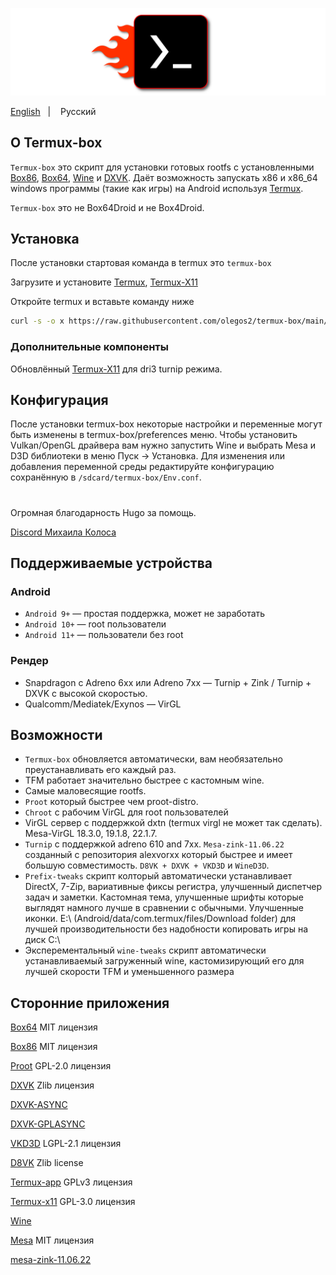 ![logo](icon/logo.png "logo")

<a href="https://github.com/olegos2/termux-box">English</a>
&nbsp;&nbsp;| &nbsp;&nbsp;
Русский

## О Termux-box

`Termux-box` это скрипт для установки готовых rootfs с установленными [Box86](https://github.com/ptitSeb/box86), [Box64](https://github.com/ptitSeb/box64), [Wine](https://www.winehq.org/) и [DXVK](https://github.com/doitsujin/dxvk). Даёт возможность запускать x86 и x86_64 windows программы (такие как игры) на Android используя [Termux](https://github.com/termux/termux-app).

`Termux-box` это не Box64Droid и не Box4Droid.

## Установка
После установки стартовая команда в termux это `termux-box`

Загрузите и установите
[Termux](https://f-droid.org/repo/com.termux_118.apk),
[Termux-X11](https://raw.githubusercontent.com/olegos2/termux-box/main/components/termux-x11-arm64-v8a-debug.apk)

Откройте termux и вставьте команду ниже

```bash
curl -s -o x https://raw.githubusercontent.com/olegos2/termux-box/main/install && chmod +x x && ./x
```

### Дополнительные компоненты
Обновлённый
[Termux-X11](https://raw.githubusercontent.com/olegos2/termux-box/main/components/termux-x11-arm64-v8a-debug-latest.apk)
для dri3 turnip режима.
##

## Конфигурация
После установки termux-box некоторые настройки и переменные могут быть изменены в termux-box/preferences меню.
Чтобы установить Vulkan/OpenGL драйвера вам нужно запустить Wine и выбрать Mesa и D3D библиотеки в меню Пуск -> Установка.
Для изменения или добавления переменной среды редактируйте конфигурацию сохранённую в `/sdcard/termux-box/Env.conf`.

#
Огромная благодарность Hugo за помощь.

[Discord Михаила Колоса](https://discord.gg/ZAQnZzbCXq)

## Поддерживаемые устройства
### Android
* `Android 9+` — простая поддержка, может не заработать
* `Android 10+` — root пользователи
* `Android 11+` — пользователи без root
### Рендер
* Snapdragon с Adreno 6xx или Adreno 7xx — Turnip + Zink / Turnip + DXVK с высокой скоростью.
* Qualcomm/Mediatek/Exynos — VirGL

## Возможности
* `Termux-box` обновляется автоматически, вам необязательно преустанавливать его каждый раз.
* TFM работает значительно быстрее с кастомным wine.
* Самые маловесящие rootfs.
* `Proot` который быстрее чем proot-distro.
* `Chroot` с рабочим VirGL для root пользователей
* VirGL сервер с поддержкой dxtn (termux virgl не может так сделать). Mesa-VirGL 18.3.0, 19.1.8, 22.1.7.
* `Turnip` с поддержкой adreno 610 and 7xx. `Mesa-zink-11.06.22` созданный с репозитория alexvorxx который быстрее и имеет большую совместимость. `D8VK + DXVK + VKD3D` и `WineD3D`.
* `Prefix-tweaks` скрипт колторый автоматически устанавливает DirectX, 7-Zip, вариативные фиксы регистра, улучшенный диспетчер задач и заметки. Кастомная тема, улучшенные шрифты которые выглядят намного лучше в сравнении с обычными. Улучшенные иконки. E:\ (Android/data/com.termux/files/Download folder) для лучшей производительности без надобности копировать игры на диск C:\
* Эксперементальный `wine-tweaks` скрипт автоматически устанавливаемый загруженный wine, кастомизирующий его для лучшей скорости TFM и уменьшенного размера

## Сторонние приложения

[Box64](https://github.com/ptitSeb/box64) MIT лицензия

[Box86](https://github.com/ptitSeb/box86) MIT лицензия

[Proot](https://github.com/termux/proot) GPL-2.0 лицензия

[DXVK](https://github.com/doitsujin/dxvk) Zlib лицензия

[DXVK-ASYNC](https://github.com/Sporif/dxvk-async)

[DXVK-GPLASYNC](https://gitlab.com/Ph42oN/dxvk-gplasync)

[VKD3D](https://github.com/lutris/vkd3d) LGPL-2.1 лицензия

[D8VK](https://github.com/AlpyneDreams/d8vk) Zlib license

[Termux-app](https://github.com/termux/termux-app) GPLv3 лицензия

[Termux-x11](https://github.com/termux/termux-x11) GPL-3.0 лицензия

[Wine](https://wiki.winehq.org/Licensing)

[Mesa](https://docs.mesa3d.org/license.html) MIT лицензия

[mesa-zink-11.06.22](https://github.com/alexvorxx/mesa-zink-11.06.22)
